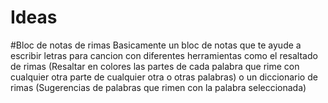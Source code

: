 # Ideas
  #Bloc de notas de rimas
    Basicamente un bloc de notas que te ayude a escribir letras para cancion con diferentes herramientas como el       resaltado de rimas (Resaltar en colores las partes de cada palabra que rime con cualquier otra parte de cualquier otra o otras palabras) o un diccionario de rimas (Sugerencias de palabras que rimen con la palabra seleccionada)
